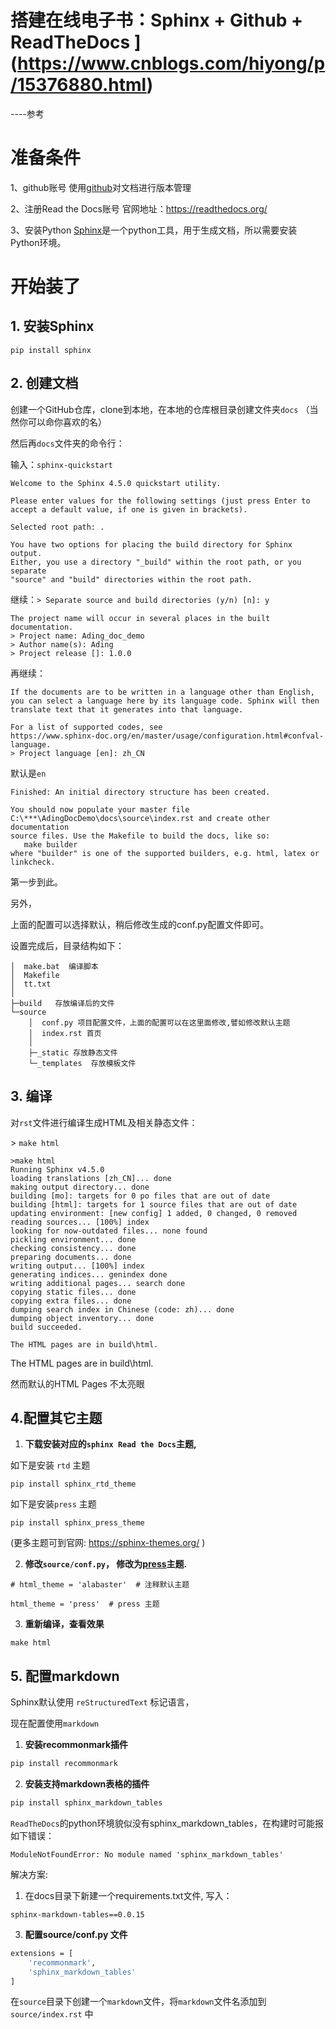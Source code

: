 # 搭建在线电子书：Sphinx + Github + ReadTheDocs ](https://www.cnblogs.com/hiyong/p/15376880.html)

----参考



# 准备条件

1、github账号
使用[github](https://github.com/)对文档进行版本管理

2、注册Read the Docs账号
官网地址：https://readthedocs.org/

3、安装Python
[Sphinx](https://www.sphinx.org.cn/)是一个python工具，用于生成文档，所以需要安装Python环境。

# 开始装了

## 1. 安装Sphinx

```
pip install sphinx
```

## 2. 创建文档

创建一个GitHub仓库，clone到本地，在本地的仓库根目录创建文件夹`docs` （当然你可以命你喜欢的名）

然后再`docs`文件夹的命令行：

输入：`sphinx-quickstart`

```
Welcome to the Sphinx 4.5.0 quickstart utility.

Please enter values for the following settings (just press Enter to
accept a default value, if one is given in brackets).

Selected root path: .

You have two options for placing the build directory for Sphinx output.
Either, you use a directory "_build" within the root path, or you separate
"source" and "build" directories within the root path.
```

继续：`> Separate source and build directories (y/n) [n]: y`

```
The project name will occur in several places in the built documentation.
> Project name: Ading_doc_demo
> Author name(s): Ading
> Project release []: 1.0.0
```

再继续：

```
If the documents are to be written in a language other than English,
you can select a language here by its language code. Sphinx will then
translate text that it generates into that language.

For a list of supported codes, see
https://www.sphinx-doc.org/en/master/usage/configuration.html#confval-language.
> Project language [en]: zh_CN
```

默认是```en```

```
Finished: An initial directory structure has been created.

You should now populate your master file C:\***\AdingDocDemo\docs\source\index.rst and create other documentation
source files. Use the Makefile to build the docs, like so:
   make builder
where "builder" is one of the supported builders, e.g. html, latex or linkcheck.
```

第一步到此。

另外，

上面的配置可以选择默认，稍后修改生成的conf.py配置文件即可。

设置完成后，目录结构如下：

```
│  make.bat  编译脚本
│  Makefile
│  tt.txt
│  
├─build   存放编译后的文件
└─source
    │  conf.py 项目配置文件，上面的配置可以在这里面修改,譬如修改默认主题
    │  index.rst 首页
    │  
    ├─_static 存放静态文件
    └─_templates  存放模板文件
```

## 3. 编译

对`rst`文件进行编译生成HTML及相关静态文件：

\> `make html`

```
>make html
Running Sphinx v4.5.0
loading translations [zh_CN]... done
making output directory... done
building [mo]: targets for 0 po files that are out of date
building [html]: targets for 1 source files that are out of date
updating environment: [new config] 1 added, 0 changed, 0 removed
reading sources... [100%] index
looking for now-outdated files... none found
pickling environment... done
checking consistency... done
preparing documents... done
writing output... [100%] index
generating indices... genindex done
writing additional pages... search done
copying static files... done
copying extra files... done
dumping search index in Chinese (code: zh)... done
dumping object inventory... done
build succeeded.

The HTML pages are in build\html.
```

The HTML pages are in build\html.

然而默认的HTML Pages 不太亮眼

## 4.配置其它主题

1.    **下载安装对应的`sphinx Read the Docs`主题,** 

如下是安装 `rtd` 主题

 `pip install sphinx_rtd_theme`

如下是安装`press` 主题

`pip install sphinx_press_theme`

(更多主题可到官网:  https://sphinx-themes.org/ )

2.   **修改`source/conf.py`， 修改为[press](https://sphinx-themes.org/sample-sites/sphinx-press-theme/)主题.**

```
# html_theme = 'alabaster'  # 注释默认主题

html_theme = 'press'  # press 主题
```

3.   **重新编译，查看效果**

`make html`





## 5. 配置markdown

Sphinx默认使用 `reStructuredText` 标记语言，

现在配置使用`markdown`

1.   **安装recommonmark插件**

```bash
pip install recommonmark
```

2.   **安装支持markdown表格的插件**

```bash
pip install sphinx_markdown_tables
```

`ReadTheDocs`的python环境貌似没有sphinx_markdown_tables，在构建时可能报如下错误：

`ModuleNotFoundError: No module named 'sphinx_markdown_tables'`

解决方案:

1.   在docs目录下新建一个requirements.txt文件, 写入：

```
sphinx-markdown-tables==0.0.15
```

3.   **配置source/conf.py 文件**

```bash
extensions = [
	'recommonmark',
	'sphinx_markdown_tables'
]
```

在`source`目录下创建一个`markdown`文件，将`markdown`文件名添加到`source/index.rst` 中